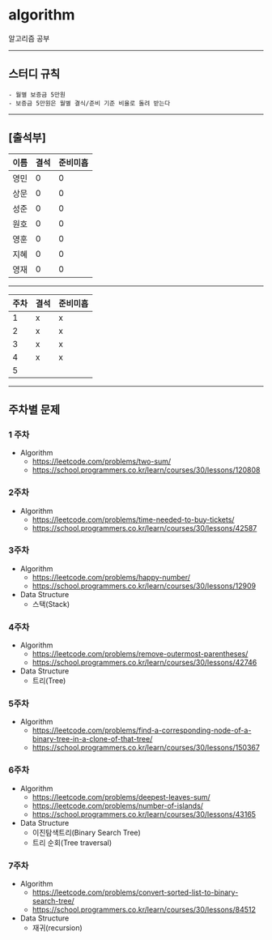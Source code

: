 # algorithm
알고리즘 공부

---
## 스터디 규칙
~~~
- 월별 보증금 5만원 
- 보증금 5만원은 월별 결식/준비 기준 비율로 돌려 받는다
~~~
---
## [출석부]
|**이름**|**결석**|**준비미흡**|
|------|---|---|
|영민|0|0|
|상문|0|0|
|성준|0|0|
|원호|0|0|
|영훈|0|0|
|지혜|0|0|
|영재|0|0|
---
|**주차**|**결석**|**준비미흡**|
|------|---|---|
|1|x|x|
|2|x|x|
|3|x|x|
|4|x|x|
|5|||

---
## 주차별 문제
### 1 주차
  - Algorithm
    - https://leetcode.com/problems/two-sum/
    - https://school.programmers.co.kr/learn/courses/30/lessons/120808
### 2주차
  - Algorithm
    - https://leetcode.com/problems/time-needed-to-buy-tickets/
    - https://school.programmers.co.kr/learn/courses/30/lessons/42587  
### 3주차
  - Algorithm
    - https://leetcode.com/problems/happy-number/
    - https://school.programmers.co.kr/learn/courses/30/lessons/12909
  - Data Structure
    - 스택(Stack)
### 4주차
  - Algorithm
    - https://leetcode.com/problems/remove-outermost-parentheses/
    - https://school.programmers.co.kr/learn/courses/30/lessons/42746
  - Data Structure
    - 트리(Tree)
### 5주차
  - Algorithm
    - https://leetcode.com/problems/find-a-corresponding-node-of-a-binary-tree-in-a-clone-of-that-tree/
    - https://school.programmers.co.kr/learn/courses/30/lessons/150367
### 6주차
  - Algorithm
    - https://leetcode.com/problems/deepest-leaves-sum/
    - https://leetcode.com/problems/number-of-islands/
    -  https://school.programmers.co.kr/learn/courses/30/lessons/43165
  - Data Structure
    - 이진탐색트리(Binary Search Tree)
    - 트리 순회(Tree traversal)
### 7주차
  - Algorithm
    - https://leetcode.com/problems/convert-sorted-list-to-binary-search-tree/
    - https://school.programmers.co.kr/learn/courses/30/lessons/84512
  - Data Structure
    - 재귀(recursion)

